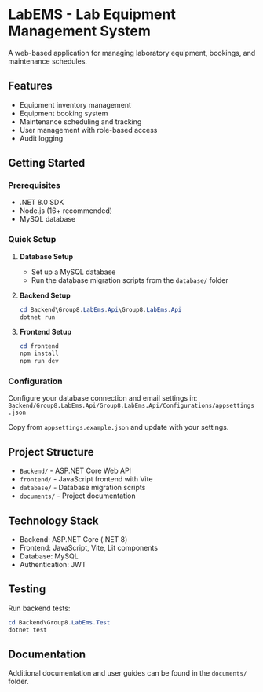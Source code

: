 # LabEMS - Lab Equipment Management System

A web-based application for managing laboratory equipment, bookings, and maintenance schedules.

## Features
- Equipment inventory management
- Equipment booking system
- Maintenance scheduling and tracking
- User management with role-based access
- Audit logging

## Getting Started

### Prerequisites
- .NET 8.0 SDK
- Node.js (16+ recommended)
- MySQL database

### Quick Setup

1. **Database Setup**
   - Set up a MySQL database
   - Run the database migration scripts from the `database/` folder

2. **Backend Setup**
   ```powershell
   cd Backend\Group8.LabEms.Api\Group8.LabEms.Api
   dotnet run
   ```

3. **Frontend Setup**
   ```powershell
   cd frontend
   npm install
   npm run dev
   ```

### Configuration
Configure your database connection and email settings in:
`Backend/Group8.LabEms.Api/Group8.LabEms.Api/Configurations/appsettings.json`

Copy from `appsettings.example.json` and update with your settings.

## Project Structure
- `Backend/` - ASP.NET Core Web API
- `frontend/` - JavaScript frontend with Vite
- `database/` - Database migration scripts
- `documents/` - Project documentation

## Technology Stack
- Backend: ASP.NET Core (.NET 8)
- Frontend: JavaScript, Vite, Lit components
- Database: MySQL
- Authentication: JWT

## Testing
Run backend tests:
```powershell
cd Backend\Group8.LabEms.Test
dotnet test
```

## Documentation
Additional documentation and user guides can be found in the `documents/` folder.
